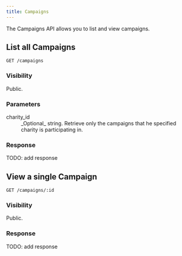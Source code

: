 ```yaml
---
title: Campaigns
---
```


The Campaigns API allows you to list and view campaigns.

## List all Campaigns

```
GET /campaigns
```

### Visibility

Public.

### Parameters

<dl>
  <dt>charity_id</dt>
  <dd>_Optional_ string. Retrieve only the campaigns that he specified
charity is participating in.</dd>
</dl>

### Response

TODO: add response

## View a single Campaign

```
GET /campaigns/:id
```

### Visibility

Public.

### Response

TODO: add response
